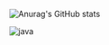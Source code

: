 ![Anurag's GitHub stats](https://github-readme-stats.vercel.app/api?username=cyoure&show_icons=true&theme=radical)


![java](https://img.shields.io/badge/Java-ED8B00?style=for-the-badge&logo=openjdk&logoColor=white)


<!--
**cyoure/cyoure** is a ✨ _special_ ✨ repository because its `README.md` (this file) appears on your GitHub profile.

Here are some ideas to get you started:

- 🔭 I’m currently working on ...
- 🌱 I’m currently learning ...
- 👯 I’m looking to collaborate on ...
- 🤔 I’m looking for help with ...
- 💬 Ask me about ...
- 📫 How to reach me: ...
- 😄 Pronouns: ...
- ⚡ Fun fact: ...
-->
